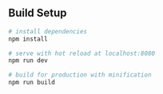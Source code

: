 ## Build Setup

``` bash
# install dependencies
npm install

# serve with hot reload at localhost:8080
npm run dev

# build for production with minification
npm run build
```


